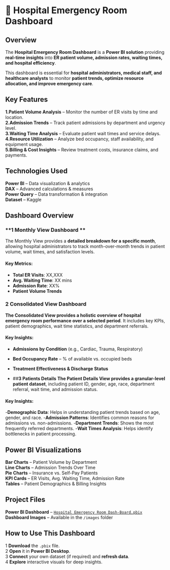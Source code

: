 # 🏥 Hospital Emergency Room Dashboard 

## **Overview**
The **Hospital Emergency Room Dashboard** is a **Power BI solution** providing **real-time insights** into **ER patient volume, admission rates, waiting times, and hospital efficiency**.  

This dashboard is essential for **hospital administrators, medical staff, and healthcare analysts** to monitor **patient trends, optimize resource allocation, and improve emergency care**.  

## **Key Features**
 **1.Patient Volume Analysis** – Monitor the number of ER visits by time and location.  
 **2.Admission Trends** – Track patient admissions by department and urgency level.  
 **3.Waiting Time Analysis** – Evaluate patient wait times and service delays.  
 **4.Resource Utilization** – Analyze bed occupancy, staff availability, and equipment usage.  
 **5.Billing & Cost Insights** – Review treatment costs, insurance claims, and payments.  

## **Technologies Used**
 **Power BI** – Data visualization & analytics  
 **DAX** – Advanced calculations & measures  
 **Power Query** – Data transformation & integration  
 **Dataset** – Kaggle  

## **Dashboard Overview**
### **1️ Monthly View Dashboard **
The Monthly View provides a **detailed breakdown for a specific month**, allowing hospital administrators to track month-over-month trends in patient volume, wait times, and satisfaction levels.
####  Key Metrics:
- **Total ER Visits**: XX,XXX  
- **Avg. Waiting Time**: XX mins  
- **Admission Rate**: XX%  
- **Patient Volume Trends**  


### **2️ Consolidated View Dashboard**
**The Consolidated View provides a holistic overview of hospital emergency room performance over a selected period**. It includes key KPIs, patient demographics, wait time statistics, and department referrals.

####  Key Insights:
- **Admissions by Condition** (e.g., Cardiac, Trauma, Respiratory)  
- **Bed Occupancy Rate** – % of available vs. occupied beds  
- **Treatment Effectiveness & Discharge Status**

- ##**3 Patients Details**
**The Patient Details View provides a granular-level patient dataset**, including patient ID, gender, age, race, department referral, wait time, and admission status.

#### Key Insights:
-**Demographic Data**: Helps in understanding patient trends based on age, gender, and race.
-**Admission Patterns**: Identifies common reasons for admissions vs. non-admissions.
-**Department Trends**: Shows the most frequently referred departments.
-**Wait Times Analysis**: Helps identify bottlenecks in patient processing.

## **Power BI Visualizations**
 **Bar Charts** – Patient Volume by Department  
 **Line Charts** – Admission Trends Over Time  
 **Pie Charts** – Insurance vs. Self-Pay Patients  
 **KPI Cards** – ER Visits, Avg. Waiting Time, Admission Rate  
 **Tables** – Patient Demographics & Billing Insights  


## **Project Files**
 **Power BI Dashboard** – [`Hospital Emergency Room Dash-Board.pbix`](./Hospital%20Emergency%20Room%20Dash-Board.pbix)  
 **Dashboard Images** – Available in the `/images` folder  


## **How to Use This Dashboard**
1️ **Download** the `.pbix` file.  
2️ **Open** it in **Power BI Desktop**.  
3️ **Connect** your own dataset (if required) and **refresh data**.  
4️ **Explore** interactive visuals for deep insights.  

